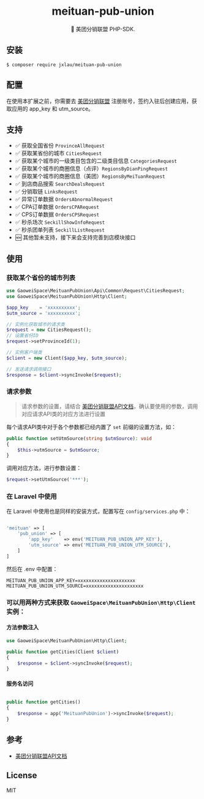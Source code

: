 <h1 align="center"> meituan-pub-union </h1>

<p align="center"> 🌈 美团分销联盟 PHP-SDK. </p>


## 安装

```shell
$ composer require jxlau/meituan-pub-union
```

## 配置

在使用本扩展之前，你需要去 [美团分销联盟](https://pub.meituan.com) 注册账号，签约入驻后创建应用，获取应用的 app_key 和 utm_source。

## 支持
- ✅ 获取全国省份 `ProvinceAllRequest`
- ✅ 获取某省份的城市 `CitiesRequest`
- ✅ 获取某个城市的一级类目包含的二级类目信息 `CategoriesRequest`
- ✅ 获取某个城市的商圈信息（点评）`RegionsByDianPingRequest`
- ✅ 获取某个城市的商圈信息（美团）`RegionsByMeiTuanRequest`
- ✅ 到店商品搜索 `SearchDealsRequest`
- ✅ 分销取链 `LinksRequest`
- ✅ 异常订单数据 `OrdersAbnormalRequest`
- ✅ CPA订单数据 `OrdersCPARequest`
- ✅ CPS订单数据 `OrdersCPSRequest`
- ✅ 秒杀场次 `SeckillShowInfoRequest`
- ✅ 秒杀团单列表 `SeckillListRequest`
- 🆕 其他暂未支持，接下来会支持完善到店模块接口

## 使用
### 获取某个省份的城市列表
```php
use GaoweiSpace\MeituanPubUnion\Api\Common\Request\CitiesRequest;
use GaoweiSpace\MeituanPubUnion\Http\Client;

$app_key    = 'xxxxxxxxxx';
$utm_source = 'xxxxxxxxxx';

// 实例化获取城市的请求类
$request = new CitiesRequest();
// 设置省份ID
$request->setProvinceId(1);

// 实例客户端类
$client = new Client($app_key, $utm_source);

// 发送请求调用接口
$response = $client->syncInvoke($request);
```
### 请求参数

> 请求参数的设置，请结合 [美团分销联盟API文档](https://pub.meituan.com/#/api-doc)，确认要使用的参数，调用对应请求API类的对应方法进行设置

每个请求API类中对于各个参数都已经内置了 `set` 前缀的设置方法，如：
```php
public function setUtmSource(string $utmSource): void
{
    $this->utmSource = $utmSource;
}
```

调用对应方法，进行参数设置：
```php
$request->setUtmSource('***');
```

### 在 Laravel 中使用

在 Laravel 中使用也是同样的安装方式，配置写在 `config/services.php` 中：
```php

'meituan' => [
    'pub_union' => [
        'app_key'    => env('MEITUAN_PUB_UNION_APP_KEY'),
        'utm_source' => env('MEITUAN_PUB_UNION_UTM_SOURCE'),
    ]
]

```
然后在 .env 中配置：
```
MEITUAN_PUB_UNION_APP_KEY=xxxxxxxxxxxxxxxxxxxxx
MEITUAN_PUB_UNION_UTM_SOURCE=xxxxxxxxxxxxxxxxxxxxx
```

### 可以用两种方式来获取 `GaoweiSpace\MeituanPubUnion\Http\Client` 实例：
#### 方法参数注入
```php
use GaoweiSpace\MeituanPubUnion\Http\Client;

public function getCities(Client $client)
{
    $response = $client->syncInvoke($request);
}

```

#### 服务名访问
```php

public function getCities()
{
    $response = app('MeituanPubUnion')->syncInvoke($request);
}

```

## 参考
- [美团分销联盟API文档](https://pub.meituan.com/#/api-doc)

## License

MIT